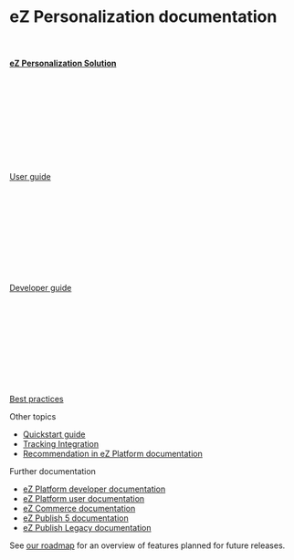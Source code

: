 # eZ Personalization documentation

&nbsp;

<div class="card">
    <div class="card-body">
        <h4 class="card-title text-center"><a href="personalization/about_personalization/" class="card-link"><strong>eZ Personalization Solution</strong></a></h4>
    </div>
</div>

<div class="card-group">
    <div class="card text-center">
        <div class="card-body"><a href="personalization/user_guide/introduction/">
        <svg class="ez-icon front-page-icon">
            <use xlink:href="images/ez-icons.svg#content-draft"></use>
        </svg>
        </a></div>
        <div class="card-footer bg-transparent">
            <p class="card-text"><a href="personalization/user_guide/introduction/" class="card-link">User guide</a></p>
        </div>
    </div>
    <div class="card text-center">
        <div class="card-body"><a href="personalization/developer_guide/tracking_api/">
        <svg class="ez-icon front-page-icon">
            <use xlink:href="images/ez-icons.svg#content-type"></use>
        </svg>
        </a></div>
        <div class="card-footer bg-transparent">
            <p class="card-text"><a href="personalization/developer_guide/tracking_api/" class="card-link">Developer guide</a></p>
        </div>
    </div>
    <div class="card text-center">
        <div class="card-body"><a href="personalization/best_practices/recommendation_integration/">
        <svg class="ez-icon front-page-icon">
            <use xlink:href="images/ez-icons.svg#bookmark-manager"></use>
        </svg></a></div>
        <div class="card-footer bg-transparent">
            <p class="card-text"><a href="personalization/best_practices/recommendation_integration/" class="card-link">Best practices</a></p>
        </div>
    </div>
</div>

<div class="card-group">
<div class="card">
  <div class="card-header">Other topics</div>
  <ul class="list-group list-group-flush">
    <li class="list-group-item"><a href="personalization/quickstart_guide/" class="card-link">Quickstart guide</a></li>
    <li class="list-group-item"><a href="personalization/best_practices/tracking_integration/" class="card-link"> Tracking Integration</a></li>
    <li class="list-group-item"><a href="https://doc.ezplatform.com/en/latest/guide/personalization/" class="card-link"> Recommendation in eZ Platform documentation</a></li>
  </ul>
</div>
<div class="card">
  <div class="card-header">Further documentation</div>
  <ul class="list-group list-group-flush">
      <li class="list-group-item"><a href="https://doc.ezplatform.com/en/latest/" class="card-link">eZ Platform developer documentation</a></li>
      <li class="list-group-item"><a href="https://doc.ezplatform.com/projects/userguide/en/latest/" class="card-link">eZ Platform user documentation</a></li>
      <li class="list-group-item"><a href="https://doc.ezplatform.com/projects/ezcommerce/en/latest/" class="card-link">eZ Commerce documentation</a></li>
    <li class="list-group-item"><a href="https://doc.ez.no/display/EZP/eZ+Publish+5.x+Developer+Documentation" class="card-link">eZ Publish 5 documentation</a></li>
    <li class="list-group-item"><a href="https://doc.ez.no/eZ-Publish" class="card-link">eZ Publish Legacy documentation</a></li>
  </ul>
</div>
</div>


<div class="card text-center">
  <div class="card-header">See <a href="https://ezplatform.com/Product-Feedback" class="card-link">our roadmap</a> for an overview of features planned for future releases.</div>
</div>
